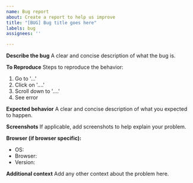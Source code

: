 ```yaml
---
name: Bug report
about: Create a report to help us improve
title: "[BUG] Bug title goes here"
labels: bug
assignees: ''

---
```


**Describe the bug**
A clear and concise description of what the bug is.

**To Reproduce**
Steps to reproduce the behavior:
1. Go to '...'
2. Click on '....'
3. Scroll down to '....'
4. See error

**Expected behavior**
A clear and concise description of what you expected to happen.

**Screenshots**
If applicable, add screenshots to help explain your problem.

**Browser (if browser specific):**
 - OS:
 - Browser:
 - Version:

**Additional context**
Add any other context about the problem here.
